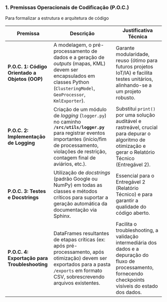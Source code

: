 ### **1. Premissas Operacionais de Codificação (P.O.C.)**

Para formalizar a estrutura e arquitetura de código

| **Premissa**                                   | **Descrição**                                                                                                                                                                                                     | **Justificativa Técnica**                                                                                                                              |
| ---------------------------------------------- | ----------------------------------------------------------------------------------------------------------------------------------------------------------------------------------------------------------------- | ------------------------------------------------------------------------------------------------------------------------------------------------------ |
| **P.O.C. 1: Código Orientado a Objetos (OOP)** | A modelagem, o pré-processamento de dados e a geração de _outputs_ (mapas, KML) devem ser encapsulados em classes Python (`ClusteringModel`, `GeoProcessor`, `KmlExporter`).                                      | Garante modularidade, reuso (ótimo para futuros projetos IoT/IA) e facilita testes unitários, alinhando-se a um projeto robusto.                       |
| **P.O.C. 2: Implementação de Logging**         | Criação de um módulo de _logging_ (`logger.py`) no caminho **`/src/utils/logger.py`** para registrar eventos importantes (início/fim de processamento, violações de restrição, contagem final de aviários, etc.). | Substitui `print()` por uma solução auditável e rastreável, crucial para depurar o algoritmo de otimização e gerar o Relatório Técnico (Entregável 2). |
| **P.O.C. 3: Testes e Docstrings**              | Utilização de _docstrings_ (padrão Google ou NumPy) em todas as classes e métodos críticos para suportar a geração automática da documentação via Sphinx.                                                         | Essencial para o Entregável 2 (Relatório Técnico) e para garantir a qualidade do código aberto.                                                        |
| **P.O.C. 4: Exportação para Troubleshooting** | DataFrames resultantes de etapas críticas (ex: após pré-processamento, após otimização) devem ser exportados para a pasta `/exports` em formato CSV, sobrescrevendo arquivos existentes. | Facilita o troubleshooting, a validação intermediária dos dados e a depuração do fluxo de processamento, fornecendo checkpoints visíveis do estado dos dados. |


